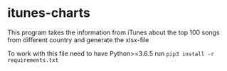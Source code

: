 # itunes-charts
This program takes the information from iTunes about the top 100 songs from different country  and generate the xlsx-file

To work with this file
need to have Python>=3.6.5
run `pip3 install -r requirements.txt`
